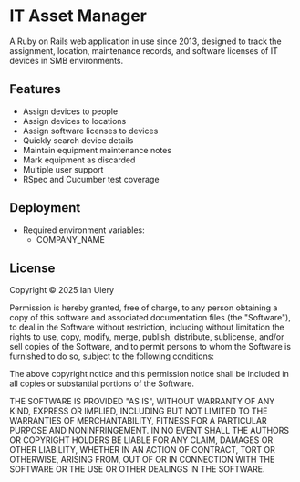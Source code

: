 # IT Asset Manager
A Ruby on Rails web application in use since 2013, designed to track the assignment, location, maintenance records, and software licenses of IT devices in SMB environments.

## Features
- Assign devices to people
- Assign devices to locations
- Assign software licenses to devices
- Quickly search device details
- Maintain equipment maintenance notes
- Mark equipment as discarded
- Multiple user support
- RSpec and Cucumber test coverage

## Deployment
- Required environment variables:
    - COMPANY_NAME

## License
Copyright © 2025 Ian Ulery

Permission is hereby granted, free of charge, to any person obtaining a copy of this software and associated documentation files (the "Software"), to deal in the Software without restriction, including without limitation the rights to use, copy, modify, merge, publish, distribute, sublicense, and/or sell copies of the Software, and to permit persons to whom the Software is furnished to do so, subject to the following conditions:

The above copyright notice and this permission notice shall be included in all copies or substantial portions of the Software.

THE SOFTWARE IS PROVIDED "AS IS", WITHOUT WARRANTY OF ANY KIND, EXPRESS OR IMPLIED, INCLUDING BUT NOT LIMITED TO THE WARRANTIES OF MERCHANTABILITY, FITNESS FOR A PARTICULAR PURPOSE AND NONINFRINGEMENT. IN NO EVENT SHALL THE AUTHORS OR COPYRIGHT HOLDERS BE LIABLE FOR ANY CLAIM, DAMAGES OR OTHER LIABILITY, WHETHER IN AN ACTION OF CONTRACT, TORT OR OTHERWISE, ARISING FROM, OUT OF OR IN CONNECTION WITH THE SOFTWARE OR THE USE OR OTHER DEALINGS IN THE SOFTWARE.
